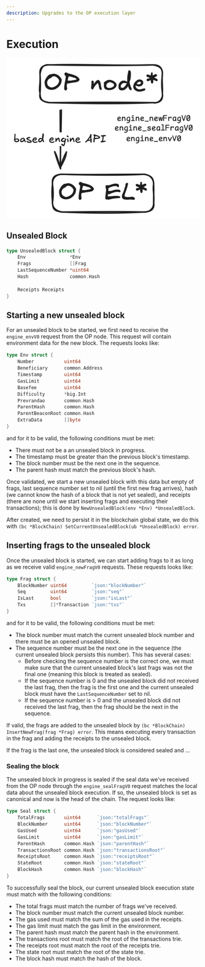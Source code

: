 ```yaml
---
description: Upgrades to the OP execution layer
---
```



# Execution

![op-el](../../static/img/architecture_execution.png)

## Unsealed Block

```go
type UnsealedBlock struct {
    Env                *Env
    Frags              []Frag
    LastSequenceNumber *uint64
    Hash               common.Hash

    Receipts Receipts
}
```

## Starting a new unsealed block

For an unsealed block to be started, we first need to receive the `engine_envV0` request from the OP node. This request will contain environment data for the new block. The requests looks like:

```go
type Env struct {
    Number           uint64
    Beneficiary      common.Address
    Timestamp        uint64
    GasLimit         uint64
    Basefee          uint64
    Difficulty       *big.Int
    Prevrandao       common.Hash
    ParentHash       common.Hash
    ParentBeaconRoot common.Hash
    ExtraData        []byte
}
```

and for it to be valid, the following conditions must be met:

- There must not be a an unsealed block in progress.
- The timestamp must be greater than the previous block's timestamp.
- The block number must be the next one in the sequence.
- The parent hash must match the previous block's hash.

Once validated, we start a new unsealed block with this data but empty of frags, last sequence number set to nil (until the first new frag arrives), hash (we cannot know the hash of a block that is not yet sealed), and receipts (there are none until we start inserting frags and executing their transactions); this is done by `NewUnsealedBlock(env *Env) *UnsealedBlock`.

After created, we need to persist it in the blockchain global state, we do this with `(bc *BlockChain) SetCurrentUnsealedBlock(ub *UnsealedBlock) error`.

## Inserting frags to the unsealed block

Once the unsealed block is started, we can start adding frags to it as long as we receive valid `engine_newFragV0` requests. These requests looks like:

```go
type Frag struct {
    BlockNumber uint64         `json:"blockNumber"`
    Seq         uint64         `json:"seq"`
    IsLast      bool           `json:"isLast"`
    Txs         []*Transaction `json:"txs"`
}
```

and for it to be valid, the following conditions must be met:

- The block number must match the current unsealed block number and there must be an opened unsealed block.
- The sequence number must be the next one in the sequence (the current unsealed block persists this number). This has several cases:
    - Before checking the sequence number is the correct one, we must make sure that the current unsealed block's last frags was not the final one (meaning this block is treated as sealed).
    - If the sequence number is 0 and the unsealed block did not received the last frag, then the frag is the first one and the current unsealed block must have the `LastSequenceNumber` set to nil.
    - If the sequence number is > 0 and the unsealed block did not received the last frag, then the frag should be the next in the sequence.


If valid, the frags are added to the unsealed block by `(bc *BlockChain) InsertNewFrag(frag *Frag) error`. This means executing every transaction in the frag and adding the receipts to the unsealed block.

If the frag is the last one, the unsealed block is considered sealed and ...

### Sealing the block

The unsealed block in progress is sealed if the seal data we've received from the OP node through the `engine_sealFragV0` request matches the local data about the unsealed block execution. If so, the unsealed block is set as canonical and now is the head of the chain. The request looks like:

```go
type Seal struct {
    TotalFrags       uint64      `json:"totalFrags"`
    BlockNumber      uint64      `json:"blockNumber"`
    GasUsed          uint64      `json:"gasUsed"`
    GasLimit         uint64      `json:"gasLimit"`
    ParentHash       common.Hash `json:"parentHash"`
    TransactionsRoot common.Hash `json:"transactionsRoot"`
    ReceiptsRoot     common.Hash `json:"receiptsRoot"`
    StateRoot        common.Hash `json:"stateRoot"`
    BlockHash        common.Hash `json:"blockHash"`
}
```

To successfully seal the block, our current unsealed block execution state must match with the following conditions:

- The total frags must match the number of frags we've received.
- The block number must match the current unsealed block number.
- The gas used must match the sum of the gas used in the receipts.
- The gas limit must match the gas limit in the environment.
- The parent hash must match the parent hash in the environment.
- The transactions root must match the root of the transactions trie.
- The receipts root must match the root of the receipts trie.
- The state root must match the root of the state trie.
- The block hash must match the hash of the block.

